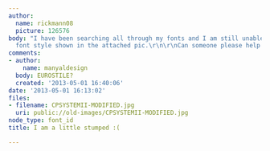 ```yaml
---
author:
  name: rickmann08
  picture: 126576
body: "I have been searching all through my fonts and I am still unable to find the
  font style shown in the attached pic.\r\n\r\nCan someone please help!!!\r\n\r\nThanks!"
comments:
- author:
    name: manyaldesign
  body: EUROSTILE?
  created: '2013-05-01 16:40:06'
date: '2013-05-01 16:13:02'
files:
- filename: CPSYSTEMII-MODIFIED.jpg
  uri: public://old-images/CPSYSTEMII-MODIFIED.jpg
node_type: font_id
title: I am a little stumped :(

---
```

